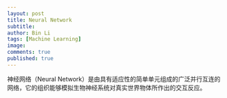 ```yaml
---
layout: post
title: Neural Network
subtitle:
author: Bin Li
tags: [Machine Learning]
image: 
comments: true
published: true
---
```


神经网络（Neural Network）是由具有适应性的简单单元组成的广泛并行互连的网络，它的组织能够模拟生物神经系统对真实世界物体所作出的交互反应。
